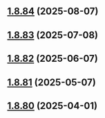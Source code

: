 ## [1.8.84](https://github.com/dds/aoc2019/compare/v1.8.83...v1.8.84) (2025-08-07)



## [1.8.83](https://github.com/dds/aoc2019/compare/v1.8.82...v1.8.83) (2025-07-08)



## [1.8.82](https://github.com/dds/aoc2019/compare/v1.8.81...v1.8.82) (2025-06-07)



## [1.8.81](https://github.com/dds/aoc2019/compare/v1.8.80...v1.8.81) (2025-05-07)



## [1.8.80](https://github.com/dds/aoc2019/compare/v1.8.79...v1.8.80) (2025-04-01)



